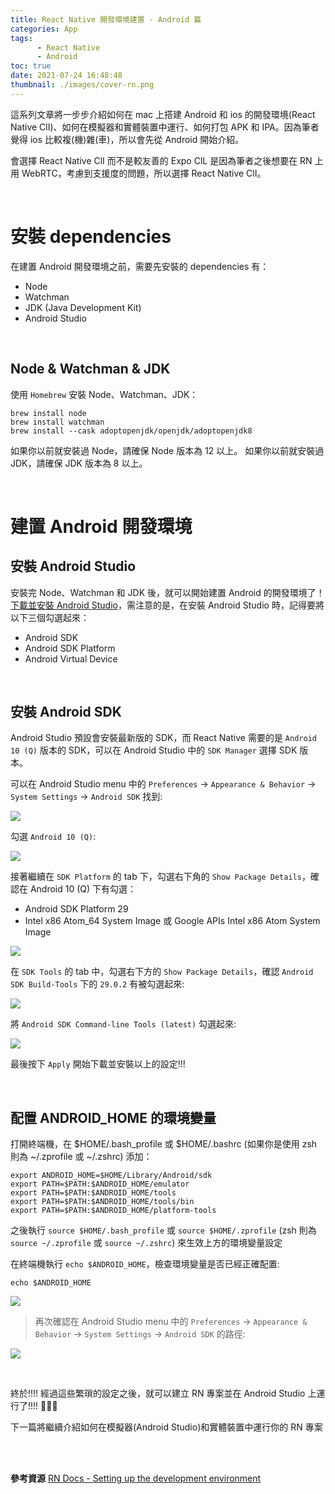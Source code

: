 ```yaml
---
title: React Native 開發環境建置 - Android 篇
categories: App
tags: 
      - React Native
      - Android
toc: true
date: 2021-07-24 16:48:48
thumbnail: ./images/cover-rn.png
---
```


這系列文章將一步步介紹如何在 mac 上搭建 Android 和 ios 的開發環境(React Native ClI)、如何在模擬器和實體裝置中運行、如何打包 APK 和 IPA。因為筆者覺得 ios 比較複(機)雜(車)，所以會先從 Android 開始介紹。

會選擇 React Native ClI 而不是較友善的 Expo ClL 是因為筆者之後想要在 RN 上用 WebRTC，考慮到支援度的問題，所以選擇 React Native ClI。

<!-- more -->

<br/>

# 安裝 dependencies
在建置 Android 開發環境之前，需要先安裝的 dependencies 有：
- Node
- Watchman
- JDK (Java Development Kit)
- Android Studio

<br/>

## Node & Watchman & JDK
使用 `Homebrew` 安裝 Node、Watchman、JDK：
```shell
brew install node
brew install watchman
brew install --cask adoptopenjdk/openjdk/adoptopenjdk8
```
如果你以前就安裝過 Node，請確保 Node 版本為 12 以上。
如果你以前就安裝過 JDK，請確保 JDK 版本為 8 以上。

<br/>

# 建置 Android 開發環境
## 安裝 Android Studio
安裝完 Node、Watchman 和 JDK 後，就可以開始建置 Android 的開發環境了！
[下載並安裝 Android Studio](https://developer.android.com/studio)，需注意的是，在安裝 Android Studio 時，記得要將以下三個勾選起來：
- Android SDK
- Android SDK Platform
- Android Virtual Device

<br/>

## 安裝 Android SDK
Android Studio 預設會安裝最新版的 SDK，而 React Native 需要的是 `Android 10 (Q)` 版本的 SDK，可以在 Android Studio 中的 `SDK Manager` 選擇 SDK 版本。

可以在 Android Studio menu 中的 `Preferences` → `Appearance & Behavior` → `System Settings` → `Android SDK` 找到:

![](https://i.imgur.com/PTNFhCy.jpg)

勾選 `Android 10 (Q)`:

![](./rn-environment-android/android-sdk-1.png)

接著繼續在 `SDK Platform` 的 tab 下，勾選右下角的 `Show Package Details`，確認在 Android 10 (Q) 下有勾選：
- Android SDK Platform 29
- Intel x86 Atom_64 System Image 或 Google APIs Intel x86 Atom System Image

![](./rn-environment-android/android-sdk-2.png)


在 `SDK Tools` 的 tab 中，勾選右下方的 `Show Package Details`，確認 `Android SDK Build-Tools` 下的 `29.0.2` 有被勾選起來:

![](./rn-environment-android/android-sdk-3.png)

將 `Android SDK Command-line Tools (latest)` 勾選起來:

![](./rn-environment-android/android-sdk-4.png)

最後按下 `Apply` 開始下載並安裝以上的設定!!!

<br/>

## 配置 ANDROID_HOME 的環境變量
打開終端機，在 $HOME/.bash_profile 或 $HOME/.bashrc (如果你是使用 zsh 則為 ~/.zprofile 或 ~/.zshrc) 添加：

```shell
export ANDROID_HOME=$HOME/Library/Android/sdk
export PATH=$PATH:$ANDROID_HOME/emulator
export PATH=$PATH:$ANDROID_HOME/tools
export PATH=$PATH:$ANDROID_HOME/tools/bin
export PATH=$PATH:$ANDROID_HOME/platform-tools
```

之後執行 `source $HOME/.bash_profile` 或 `source $HOME/.zprofile` (zsh 則為 `source ~/.zprofile` 或 `source ~/.zshrc`) 來生效上方的環境變量設定

在終端機執行 `echo $ANDROID_HOME`，檢查環境變量是否已經正確配置:

```shell
echo $ANDROID_HOME
```

![](./rn-environment-android/android-env-variables.png)

> 再次確認在 Android Studio menu 中的 `Preferences` → `Appearance & Behavior` → `System Settings` → `Android SDK` 的路徑:

![](./rn-environment-android/android-env-2.png)


<br/>

終於!!!! 經過這些繁瑣的設定之後，就可以建立 RN 專案並在 Android Studio 上運行了!!!! 🎉🎉🎉

下一篇將繼續介紹如何在模擬器(Android Studio)和實體裝置中運行你的 RN 專案




<br/>
<br/>

<b>參考資源</b>
[RN Docs - Setting up the development environment
](https://reactnative.dev/docs/environment-setup)
